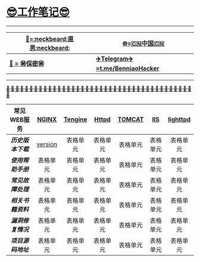 # __[:sunglasses:工作笔记:sunglasses:](https://github.com/benniao1996/1996)__
****
|[__:restroom:=:neckbeard:直男:neckbeard:__](https://github.com/benniao1996/1996)|[__:globe_with_meridians:=:cn:中国:cn:__](https://github.com/benniao1996/1996)|
| --- | ---
|[__:couple_with_heart: = :secret:保密:secret:__](https://github.com/benniao1996/1996)|[__:airplane:Telegram:airplane:=t.me/BenniaoHacker__](https://t.me/BenniaoHacker)|
****
[~~__**:shit: :shit: :shit: :shit: :shit: :shit: :shit: :shit: :shit: :shit: :shit: :shit: :shit: :shit: :shit: :shit: :shit: :shit: :shit: :shit: :shit: :shit: :shit: :shit: :shit: :shit: :shit: :shit: :shit: :shit: :shit: :shit: :shit: :shit: :shit: :shit: :shit: :shit: :shit: :shit: :shit:**__~~](https://t.me/BenniaoHacker)

| 常见WEB服务 | [NGINX](http://nginx.org/)  | [Tengine](http://tengine.taobao.org/) | [Httpd](http://httpd.apache.org/) | [TOMCAT](http://tomcat.apache.org/) | [IIS](https://www.iis.net/) | [lighttpd](http://www.lighttpd.net/)  | 
| :----------: | :-----------: | :----------: | :-----------: | :----------: | :-----------: | :----------: | 
| ***历史版本下载*** | [version](http://nginx.org/en/download.html) | 表格单元   | 表格单元   | 表格单元   | 表格单元   | 表格单元   | 
| ***使用帮助手册*** | 表格单元   | 表格单元   | 表格单元   | 表格单元   | 表格单元   | 表格单元   | 
| ***常见故障处理*** | 表格单元   | 表格单元   | 表格单元   | 表格单元   | 表格单元   | 表格单元   | 
| ***相关书籍资料*** | 表格单元   | 表格单元   | 表格单元   | 表格单元   | 表格单元   | 表格单元   | 
| ***漏洞修复情况*** | 表格单元   | 表格单元   | 表格单元   | 表格单元   | 表格单元   | 表格单元   | 
| ***项目源码地址*** | 表格单元   | 表格单元   | 表格单元   | 表格单元   | 表格单元   | 表格单元   | 

